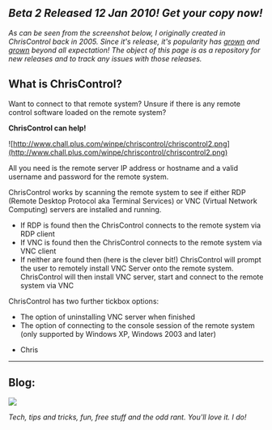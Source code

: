 ## _Beta 2 Released 12 Jan 2010! Get your copy now!_ ##

_As can be seen from the screenshot below, I originally created in ChrisControl back in 2005.  Since it's release, it's popularity has [grown](http://chall32.blogspot.com/2009/07/chriscontrol-is-not-dead-its-just.html) and [grown](http://www.google.co.uk/#hl=en&q=chriscontrol+vnc+rdp&meta=&aq=f&oq=chriscontrol+vnc+rdp&fp=a60718907b4ba39b) beyond all expectation!  The object of this page is as a repository for new releases and to track any issues with those releases._

## What is ChrisControl? ##

Want to connect to that remote system? Unsure if there is any remote control software loaded on the remote system?

**ChrisControl can help!**

![http://www.chall.plus.com/winpe/chriscontrol/chriscontrol2.png](http://www.chall.plus.com/winpe/chriscontrol/chriscontrol2.png)

All you need is the remote server IP address or hostname and a valid username and password for the remote system.


ChrisControl works by scanning the remote system to see if either RDP (Remote Desktop Protocol aka Terminal Services) or VNC (Virtual Network Computing) servers are installed and running.

  * If RDP is found then the ChrisControl connects to the remote system via RDP client
  * If VNC is found then the ChrisControl connects to the remote system via VNC client
  * If neither are found then (here is the clever bit!) ChrisControl will prompt the user to remotely install VNC Server onto the remote system. ChrisControl will then install VNC server, start and connect to the remote system via VNC


ChrisControl has two further tickbox options:
  * The option of uninstalling VNC server when finished
  * The option of connecting to the console session of the remote system (only supported by Windows XP, Windows 2003 and later)

- Chris

---


## Blog: ##

[![](http://feeds.feedburner.com/chall32.1.gif)](http://feeds.feedburner.com/~r/chall32/~6/1)

_Tech, tips and tricks, fun, free stuff and the odd rant. You'll love it. I do!_